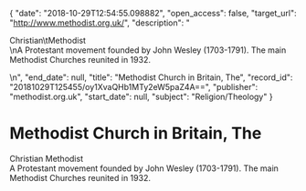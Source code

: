 {
  "date": "2018-10-29T12:54:55.098882", 
  "open_access": false, 
  "target_url": "http://www.methodist.org.uk/", 
  "description": "<p>Christian\tMethodist<br />\nA Protestant movement founded by John Wesley (1703-1791).  The main Methodist Churches reunited in 1932.</p>\n", 
  "end_date": null, 
  "title": "Methodist Church in Britain, The", 
  "record_id": "20181029T125455/oy1XvaQHb1MTy2eW5paZ4A==", 
  "publisher": "methodist.org.uk", 
  "start_date": null, 
  "subject": "Religion/Theology"
}

# Methodist Church in Britain, The

<p>Christian	Methodist<br />
A Protestant movement founded by John Wesley (1703-1791).  The main Methodist Churches reunited in 1932.</p>
